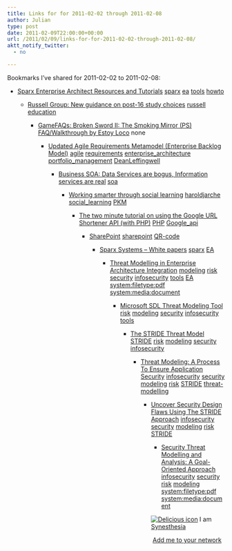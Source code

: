 ```yaml
---
title: Links for for 2011-02-02 through 2011-02-08
author: Julian
type: post
date: 2011-02-09T22:00:00+00:00
url: /2011/02/09/links-for-for-2011-02-02-through-2011-02-08/
aktt_notify_twitter:
  - no

---
```

Bookmarks I&#8217;ve shared for 2011-02-02 to 2011-02-08:

  * [Sparx Enterprise Architect Resources and Tutorials][1] 
    [sparx][2] [ea][3] [tools][4] [howto][5] </li> 
    
      * [Russell Group: New guidance on post-16 study choices][6] 
        [russell][7] [education][8] </li> 
        
          * [GameFAQs: Broken Sword II: The Smoking Mirror (PS) FAQ/Walkthrough by Estoy Loco][9] 
            none</li> 
            
              * [Updated Agile Requirements Metamodel (Enterprise Backlog Model)][10] 
                [agile][11] [requirements][12] [enterprise_architecture][13] [portfolio_management][14] [DeanLeffingwell][15] </li> 
                
                  * [Business SOA: Data Services are bogus, Information services are real][16] 
                    [soa][17] </li> 
                    
                      * [Working smarter through social learning][18] 
                        [haroldjarche][19] [social_learning][20] [PKM][21] </li> 
                        
                          * [The two minute tutorial on using the Google URL Shortener API (with PHP)][22] 
                            [PHP][23] [Google_api][24] </li> 
                            
                              * [SharePoint][25] 
                                [sharepoint][26] [QR-code][27] </li> 
                                
                                  * [Sparx Systems &#8211; White papers][28] 
                                    [sparx][2] [EA][29] </li> 
                                    
                                      * [Threat Modelling in Enterprise Architecture Integration][30] 
                                        [modeling][31] [risk][32] [security][33] [infosecurity][34] [tools][4] [EA][29] [system:filetype:pdf][35] [system:media:document][36] </li> 
                                        
                                          * [Microsoft SDL Threat Modeling Tool][37] 
                                            [risk][32] [modeling][31] [security][33] [infosecurity][34] [tools][4] </li> 
                                            
                                              * [The STRIDE Threat Model][38] 
                                                [STRIDE][39] [risk][32] [modeling][31] [security][33] [infosecurity][34] </li> 
                                                
                                                  * [Threat Modeling: A Process To Ensure Application Security][40] 
                                                    [infosecurity][34] [security][33] [modeling][31] [risk][32] [STRIDE][39] [threat-modelling][41] </li> 
                                                    
                                                      * [Uncover Security Design Flaws Using The STRIDE Approach][42] 
                                                        [infosecurity][34] [security][33] [modeling][31] [risk][32] [STRIDE][39] </li> 
                                                        
                                                          * [Security Threat Modelling and Analysis: A Goal-Oriented Approach][43] 
                                                            [infosecurity][34] [security][33] [risk][32] [modeling][31] [system:filetype:pdf][35] [system:media:document][36] </li> </ul> 
                                                            
                                                            <p class="deliciouslink">
                                                              <a href="https://del.icio.us/synesthesia" title="See all my bookmarks on del.icio.us"><img src="https://www.synesthesia.co.uk/images/deliciousicon.jpg" alt="Delicious icon" /></a>&nbsp;I am <a href="https://del.icio.us/synesthesia" title="See all my bookmarks on del.icio.us">Synesthesia</a>
                                                            </p>
                                                            
                                                            <p class="deliciouslink">
                                                              <a href="https://del.icio.us/network?add=synesthesia" title="Add me to your del.icio.us network"><img src="https://www.synesthesia.co.uk/images/add.gif" alt="" /></a>&nbsp;<a href="https://del.icio.us/network?add=synesthesia" title="Add me to your del.icio.us network">Add me to your network</a>
                                                            </p>

 [1]: https://www.sparxsystems.com.au/resources
 [2]: https://www.delicious.com/synesthesia/sparx
 [3]: https://www.delicious.com/synesthesia/ea
 [4]: https://www.delicious.com/synesthesia/tools
 [5]: https://www.delicious.com/synesthesia/howto
 [6]: https://www.russellgroup.ac.uk/russell-group-latest-news/137-2011/4746-new-guidance-on-post16-study-choices
 [7]: https://www.delicious.com/synesthesia/russell
 [8]: https://www.delicious.com/synesthesia/education
 [9]: https://www.gamefaqs.com/ps/196823-broken-sword-ii-the-smoking-mirror/faqs/29341
 [10]: https://scalingsoftwareagility.wordpress.com/2010/11/29/updated-agile-requirements-metamodel-enterprise-backlog-model
 [11]: https://www.delicious.com/synesthesia/agile
 [12]: https://www.delicious.com/synesthesia/requirements
 [13]: https://www.delicious.com/synesthesia/enterprise_architecture
 [14]: https://www.delicious.com/synesthesia/portfolio_management
 [15]: https://www.delicious.com/synesthesia/DeanLeffingwell
 [16]: https://service-architecture.blogspot.com/2011/01/data-services-are-bogus-information.html?utm_source=feedburner
 [17]: https://www.delicious.com/synesthesia/soa
 [18]: https://www.jarche.com/2011/02/working-smarter-through-social-learning
 [19]: https://www.delicious.com/synesthesia/haroldjarche
 [20]: https://www.delicious.com/synesthesia/social_learning
 [21]: https://www.delicious.com/synesthesia/PKM
 [22]: https://www.giantflyingsaucer.com/blog/?p=2159
 [23]: https://www.delicious.com/synesthesia/PHP
 [24]: https://www.delicious.com/synesthesia/Google_api
 [25]: https://renaat.posterous.com/sharepoint-qr-codes
 [26]: https://www.delicious.com/synesthesia/sharepoint
 [27]: https://www.delicious.com/synesthesia/QR-code
 [28]: https://www.sparxsystems.com/resources/whitepapers/index.html
 [29]: https://www.delicious.com/synesthesia/EA
 [30]: https://www.infosys.com/offerings/IT-services/architecture-services/white-papers/Documents/threat_modeling.pdf
 [31]: https://www.delicious.com/synesthesia/modeling
 [32]: https://www.delicious.com/synesthesia/risk
 [33]: https://www.delicious.com/synesthesia/security
 [34]: https://www.delicious.com/synesthesia/infosecurity
 [35]: https://www.delicious.com/synesthesia/system%3Afiletype%3Apdf
 [36]: https://www.delicious.com/synesthesia/system%3Amedia%3Adocument
 [37]: https://www.microsoft.com/security/sdl/adopt/threatmodeling.aspx
 [38]: https://msdn.microsoft.com/en-us/library/ms954176.aspx
 [39]: https://www.delicious.com/synesthesia/STRIDE
 [40]: https://www.sans.org/reading_room/whitepapers/securecode/threat-modeling-process-ensure-application-security_1646
 [41]: https://www.delicious.com/synesthesia/threat-modelling
 [42]: https://msdn.microsoft.com/en-us/magazine/cc163519.aspx
 [43]: https://www.utdallas.edu/~eao015100/documents/SecurityThreatModeling.pdf